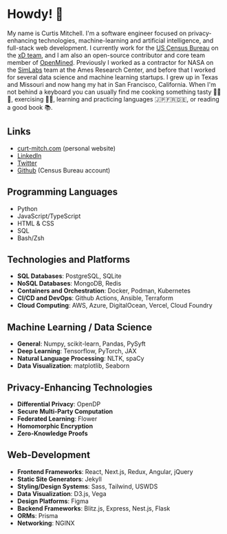 # Howdy! 🤠

My name is Curtis Mitchell. I'm a software engineer focused on privacy-enhancing technologies, machine-learning and artificial intelligence, and full-stack web development. I currently work for the [US Census Bureau](https://www.census.gov/) on the [xD team](https://xd.gov/), and I am also an open-source contributor and core team member of [OpenMined](https://www.openmined.org/). Previously I worked as a contractor for NASA on the [SimLabs](https://www.nasa.gov/simlabs/) team at the Ames Research Center, and before that I worked for several data science and machine learning startups. I grew up in Texas and Missouri and now hang my hat in San Francisco, California. When I'm not behind a keyboard you can usually find me cooking something tasty 🥘🌮🍜, exercising 💪🏼, learning and practicing languages 🇯🇵🇫🇷🇩🇪, or reading a good book 📚.

## Links

* [curt-mitch.com](https://curt-mitch.com) (personal website)
* [LinkedIn](https://www.linkedin.com/in/curtislmitchell/)
* [Twitter](https://twitter.com/Curt_Mitch)
* [Github](https://github.com/curt-mitch-census) (Census Bureau account)

## Programming Languages

* Python
* JavaScript/TypeScript
* HTML & CSS
* SQL
* Bash/Zsh

## Technologies and Platforms

* **SQL Databases**: PostgreSQL, SQLite
* **NoSQL Databases**: MongoDB, Redis
* **Containers and Orchestration**: Docker, Podman, Kubernetes
* **CI/CD and DevOps**: Github Actions, Ansible, Terraform
* **Cloud Computing**: AWS, Azure, DigitalOcean, Vercel, Cloud Foundry

## Machine Learning / Data Science

* **General**: Numpy, scikit-learn, Pandas, PySyft
* **Deep Learning**: Tensorflow, PyTorch, JAX
* **Natural Language Processing**: NLTK, spaCy
* **Data Visualization**: matplotlib, Seaborn

## Privacy-Enhancing Technologies

* **Differential Privacy**: OpenDP
* **Secure Multi-Party Computation**
* **Federated Learning**: Flower
* **Homomorphic Encryption**
* **Zero-Knowledge Proofs**

## Web-Development

* **Frontend Frameworks**: React, Next.js, Redux, Angular, jQuery
* **Static Site Generators**: Jekyll
* **Styling/Design Systems**: Sass, Tailwind, USWDS
* **Data Visualization**: D3.js, Vega
* **Design Platforms**: Figma
* **Backend Frameworks**: Blitz.js, Express, Nest.js, Flask
* **ORMs**: Prisma
* **Networking**: NGINX
